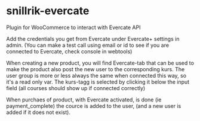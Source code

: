 # snillrik-evercate
 Plugin for WooCommerce to interact with Evercate API

Add the credentials you get from Evercate under Evercate+ settings in admin.
(You can make a test call using email or id to see if you are connected to Evercate, check console in webtools)

When creating a new product, you will find Evercate-tab that can be used to make the product also post the new user to the corresponding kurs.
The user group is more or less always the same when connected this way, so it's a read only var.
The kurs-tagg is selected by clicking it below the input field (all courses should show up if connected correctly)

When purchaes of product, with Evercate activated, is done (ie payment_complete) the cource is added to the user, (and a new user is added if it does not exist).
